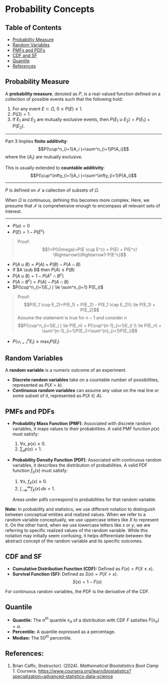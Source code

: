 # Probability Concepts

## Table of Contents

- [Probability Measure](#probability-measure)
- [Random Variables](#random-variables)
- [PMFs and PDFs](#pmfs-and-pdfs)
- [CDF and SF](#cdf-and-sf)
- [Quantile](#quantile)
- [References](#references)

## Probability Measure
A **probability measure**, denoted as $P$, is a real-valued function defined on a collection of possible events such that the following hold:

1. For any event $E \subset \Omega$, $0 \leq P(E) \leq 1$.
2. $P(\Omega) = 1$.
3. If $E_1$ and $E_2$ are mutually exclusive events, then $P(E_1 \cup E_2) = P(E_1) + P(E_2)$.

---
Part 3 Implies **finite additivity**:
$$P(\cup^n_{i=1}A_i )=\sum^n_{i=1}P(A_i)$$
where the $\{A_i\}$ are mutually exclusive.

This is usually extended to **countable additivity**:
$$P(\cup^\infty_{i=1}A_i )=\sum^\infty_{i=1}P(A_i)$$

---

$P$ is defined on $\mathcal{F}$ a callection of subsets of $\Omega$.

When $\Omega$ is continuous, defining this becomes more complex. Here, we presume that $\mathcal{F}$ is comprehensive enough to encompass all relevant sets of interest.

---

- $P(\varnothing)=0$
- $P(E)=1-P(E^c)$
> Proof:
> $$1=P(\Omega)=P(E \cup E^c) = P(E) + P(E^c) \Rightarrow\\\Rightarrow1-P(E^c)$$
- $P(A \cup B)=P(A)+P(B)-P(A \cap B)$
- If $A \sub B$ then $P(A) \le P(B)$
- $P(A \cup B)=1 - P(A^c \cap B^c)$
- $P(A \cap B^c)=P(A) - P(A \cap B)$
- $P(\cup^n_{i=1}E_i ) \le \sum^n_{i=1} P(E_i)$
> Proof:
> $$P(E_1 \cup E_2)=P(E_1) + P(E_2) - P(E_1 \cap E_2)\\ \le P(E_1) + P(E_2)$$
> Assume the statement is true for $n-1$ and consider $n$
> $$P(\cup^n_{i=1}E_i ) \le P(E_n) + P(\cup^{n-1}_{i=1}E_i) \\ \le P(E_n) + \sum^{n-1}_{i=1}P(E_i)=\sum^{n}_{i=1}P(E_i)$$
- $P(\cup^n_{i=1}E_i ) \ge \max_i P(E_i)$

## Random Variables

A **random variable** is a numeric outcome of an experiment.

- **Discrete random variables** take on a countable number of possibilities, represented as $P(X=k)$.
- **Continuous random variables** can assume any value on the real line or some subset of it, represented as $P(X \in A)$.

## PMFs and PDFs

- **Probability Mass Function (PMF)**: Associated with discrete random variables, it maps values to their probabilities. A valid PMF function $p(x)$ must satisfy:
   1. $\forall x, \; p(x) \geq 0$.
   2. $\sum_x p(x) = 1$.

- **Probability Density Function (PDF)**: Associated with continuous random variables, it describes the distribution of probabilities. A valid PDF function $f_X(x)$ must satisfy:
   1. $\forall x, \; f_X(x) \geq 0$.
   2. $\displaystyle\int_{-\infty}^\infty f_X(x) \, dx = 1$.

	Areas under pdfs correspond to probabilities for that random variable.

**Note:** In probability and statistics, we use different notation to distinguish between conceptual entities and realized values. When we refer to a random variable conceptually, we use uppercase letters like $X$ to represent it. On the other hand, when we use lowercase letters like $x$ or $y$, we are referring to specific realized values of the random variable. While this notation may initially seem confusing, it helps differentiate between the abstract concept of the random variable and its specific outcomes.

## CDF and SF

- **Cumulative Distribution Function (CDF):** Defined as $F(x) = P(X \leq x)$.
- **Survival Function (SF):** Defined as $S(x) = P(X > x)$. 
$$S(x) = 1 - F(x)$$

For continuous random variables, the PDF is the derivative of the CDF.

## Quantile

- **Quantile:** The $\alpha^{th}$ quantile $x_\alpha$ of a distribution with CDF $F$ satisfies $F(x_\alpha) = \alpha$.
- **Percentile:** A quantile expressed as a percentage.
- **Median:** The $50^{th}$ percentile.

## References:
1. Brian Caffo, (Instructor). (2024). _Mathematical Biostatistics Boot Camp 1_. Coursera. https://www.coursera.org/learn/biostatistics?specialization=advanced-statistics-data-science